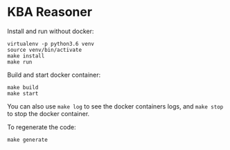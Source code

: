 # KBA Reasoner

Install and run without docker:

```
virtualenv -p python3.6 venv
source venv/bin/activate
make install
make run
```

Build and start docker container:

```
make build
make start
```
You can also use `make log` to see the docker containers logs, and `make stop` to stop the docker container.

To regenerate the code:
```
make generate
```
